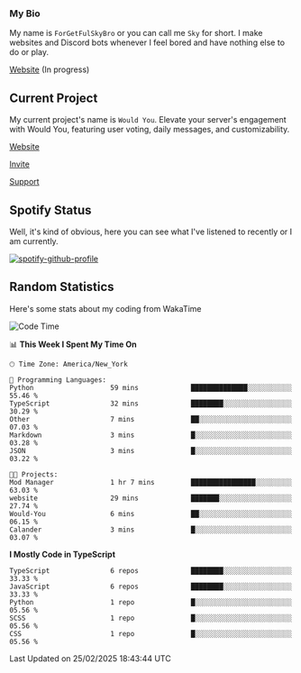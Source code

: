 ### My Bio 

My name is `ForGetFulSkyBro` or you can call me `Sky` for short. I make websites and Discord bots whenever I feel bored and have nothing else to do or play.

[Website](https://forgetful.vercel.app) (In progress)

## Current Project

My current project's name is `Would You`. Elevate your server's engagement with Would You, featuring user voting, daily messages, and customizability.

[Website](https://wouldyoubot.gg)

[Invite](https://wouldyoubot.gg/invite)

[Support](https://wouldyoubot.gg/discord)

## Spotify Status

Well, it's kind of obvious, here you can see what I've listened to recently or I am currently.

[![spotify-github-profile](https://spotify-github-profile.kittinanx.com/api/view?uid=8fw8wluifdebs12yo4k3j0h6c&cover_image=true&theme=novatorem&show_offline=false&background_color=121212&interchange=false&bar_color=53b14f&bar_color_cover=false)](https://github.com/kittinan/spotify-github-profile)


## Random Statistics

Here's some stats about my coding from WakaTime

<!--START_SECTION:waka-->
![Code Time](http://img.shields.io/badge/Code%20Time-1%2C461%20hrs%2010%20mins-blue)

📊 **This Week I Spent My Time On** 

```text
🕑︎ Time Zone: America/New_York

💬 Programming Languages: 
Python                   59 mins             ██████████████░░░░░░░░░░░   55.46 % 
TypeScript               32 mins             ████████░░░░░░░░░░░░░░░░░   30.29 % 
Other                    7 mins              ██░░░░░░░░░░░░░░░░░░░░░░░   07.03 % 
Markdown                 3 mins              █░░░░░░░░░░░░░░░░░░░░░░░░   03.28 % 
JSON                     3 mins              █░░░░░░░░░░░░░░░░░░░░░░░░   03.22 % 

🐱‍💻 Projects: 
Mod Manager              1 hr 7 mins         ████████████████░░░░░░░░░   63.03 % 
website                  29 mins             ███████░░░░░░░░░░░░░░░░░░   27.74 % 
Would-You                6 mins              ██░░░░░░░░░░░░░░░░░░░░░░░   06.15 % 
Calander                 3 mins              █░░░░░░░░░░░░░░░░░░░░░░░░   03.07 % 
```

**I Mostly Code in TypeScript** 

```text
TypeScript               6 repos             ████████░░░░░░░░░░░░░░░░░   33.33 % 
JavaScript               6 repos             ████████░░░░░░░░░░░░░░░░░   33.33 % 
Python                   1 repo              █░░░░░░░░░░░░░░░░░░░░░░░░   05.56 % 
SCSS                     1 repo              █░░░░░░░░░░░░░░░░░░░░░░░░   05.56 % 
CSS                      1 repo              █░░░░░░░░░░░░░░░░░░░░░░░░   05.56 % 
```




 Last Updated on 25/02/2025 18:43:44 UTC
<!--END_SECTION:waka-->
